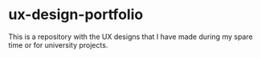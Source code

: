 # ux-design-portfolio
This is a repository with the UX designs that I have made during my spare time or for university projects.

